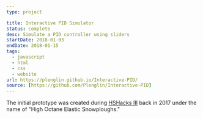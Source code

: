 ```yaml
---
type: project

title: Interactive PID Simulator
status: complete
desc: Simulate a PID controller using sliders
startDate: 2018-01-03
endDate: 2018-01-15
tags:
  - javascript
  - html
  - css
  - website
url: https://plenglin.github.io/Interactive-PID/
source: [https://github.com/Plenglin/Interactive-PID]
---
```


The initial prototype was created during [HSHacks III](https://github.com/Plenglin/HSHacks-III) back in 2017 under the name of "High Octane Elastic Snowploughs."
